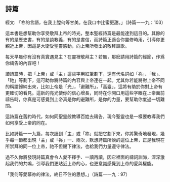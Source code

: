 ## 詩篇 ##

經文: 「祢的言語，在我上膛何等甘美。在我口中比蜜更甜。」（詩篇一一九：103）



這本書是想幫助你享受敬拜上帝的時光，整本聖經詩篇是最能達到這目的。其餘的有的是歷史書，有的是談教義，有的是書信，而詩篇正適合你靈修時用，引導你更親近上帝，因這是大衛受聖靈感動，向上帝所發出的敬拜謳歌。

每天早晨你有沒有真實遇見主？在靈裡敬拜主？若無，那麽請用詩篇的經節，作爲你禱告的內容吧！

讀詩篇時，把「上帝」或「主」這些字用紅筆劃下，還有代名詞如「祢」、「我」、「祂」等劃下，這可助你將詩篇的內容與上帝連在一起。尤其你若能將對上帝不同的稱謂歸納出來，比如上帝是「光」，「避難所」，「高臺」，這將有助於你對上帝有更確切的看見。這新的亮光使你的信心增長，同時在你開口用這些字眼在上帝面前禱告時，你真是可感覺到上帝真是你的避難所，是你的力量，要幫助你度過一切難關。

這詩篇在舊約時代，如何同聖靈般教導百姓去禱告，現今聖靈也是一樣要教導我們如何享受上帝的同在。

比如詩篇一一九篇，每次讀到「主」或「祢」就把它劃下來，你將驚奇地發現，幾乎每一節都出現「主」或「祢」一、兩次，默想詩篇所說的這位上帝，正是我現在所崇拜的同一位上帝，祂不但賜下律法，也給我們力量遵守律法。

過不久你將發現詩篇真會令人愛不釋手、一讀再讀，因它裡面的禱詞訓誨，深深激起我們的共鳴，引導我們更貼近上帝的心，也更意識感覺到上帝的愛與權能。

「我何等愛慕祢的律法，終日不住的思想。」（詩篇一一九：97）